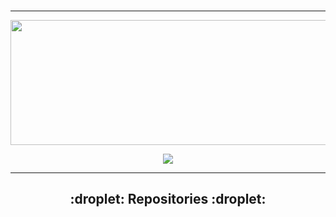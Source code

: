 <br />
<hr>

<p align = "center">
 <img  src="https://github-readme-streak-stats.herokuapp.com/?user=xangusx&show_icons=true&locale=en&layout=compact&theme=radical&line_height=0" width="700" height="200"/>
</p> 

<p align = "center">
 <img src="https://activity-graph.herokuapp.com/graph?username=xangusx&theme=redical">
</p> 


<hr>
<h2 align="center">:droplet:  Repositories :droplet:</h2>

<br>
